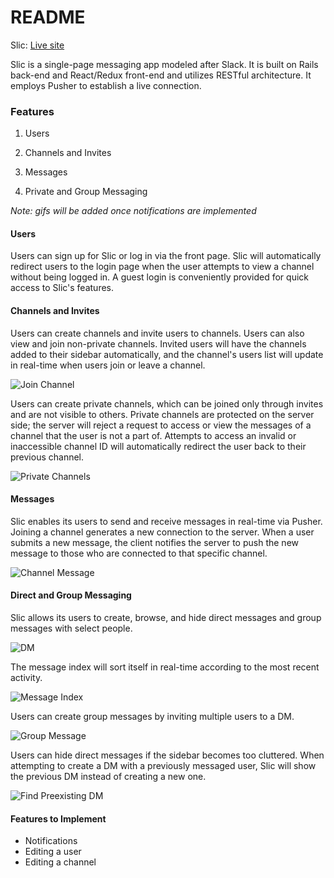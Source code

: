 # README

Slic: [Live site](http://www.slic.live/)

Slic is a single-page messaging app modeled after Slack. It is built on Rails back-end and React/Redux front-end and utilizes RESTful architecture. It employs Pusher to establish a live connection.

### Features

1. Users

2. Channels and Invites

3. Messages

4. Private and Group Messaging

*Note: gifs will be added once notifications are implemented*

#### Users

Users can sign up for Slic or log in via the front page. Slic will automatically redirect users to the login page when the user attempts to view a channel without being logged in. A guest login is conveniently provided for quick access to Slic's features.

#### Channels and Invites

Users can create channels and invite users to channels. Users can also view and join non-private channels. Invited users will have the channels added to their sidebar automatically, and the channel's users list will update in real-time when users join or leave a channel.

![Join Channel](https://thumbs.gfycat.com/EthicalConstantGhostshrimp-max-14mb.gif)

Users can create private channels, which can be joined only through invites and are not visible to others. Private channels are protected on the server side; the server will reject a request to access or view the messages of a channel that the user is not a part of. Attempts to access an invalid or inaccessible channel ID will automatically redirect the user back to their previous channel.

![Private Channels](https://thumbs.gfycat.com/AridRigidDegu-max-14mb.gif)

#### Messages

Slic enables its users to send and receive messages in real-time via Pusher. Joining a channel generates a new connection to the server. When a user submits a new message, the client notifies the server to push the new message to those who are connected to that specific channel.

![Channel Message](https://thumbs.gfycat.com/BrokenMajesticKakarikis-max-14mb.gif)

#### Direct and Group Messaging

Slic allows its users to create, browse, and hide direct messages and group messages with select people.

![DM](https://thumbs.gfycat.com/OddballEdibleHydra-max-14mb.gif)

The message index will sort itself in real-time according to the most recent activity.

![Message Index](https://thumbs.gfycat.com/FragrantLikableJackal-max-14mb.gif)

Users can create group messages by inviting multiple users to a DM.

![Group Message](https://thumbs.gfycat.com/JoyousGrizzledJavalina-max-14mb.gif)

Users can hide direct messages if the sidebar becomes too cluttered. When attempting to create a DM with a previously messaged user, Slic will show the previous DM instead of creating a new one.

![Find Preexisting DM](https://thumbs.gfycat.com/ScaryFreeFanworms-max-14mb.gif)

#### Features to Implement

* Notifications
* Editing a user
* Editing a channel
